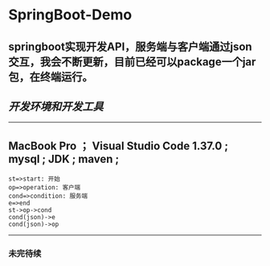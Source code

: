 # SpringBoot-Demo
springboot实现开发API，服务端与客户端通过json交互，我会不断更新，目前已经可以package一个jar包，在终端运行。
---
## *开发环境和开发工具*
---
MacBook Pro ；
Visual Studio Code  1.37.0  ;
mysql ;
JDK ;
maven ;
---
```flow
st=>start: 开始
op=>operation: 客户端
cond=>condition: 服务端
e=>end
st->op->cond
cond(json)->e
cond(json)->op
```
---
### 未完待续
